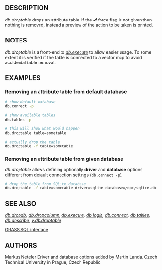 ## DESCRIPTION

*db.droptable* drops an attribute table. If the **-f** force flag is not
given then nothing is removed, instead a preview of the action to be
taken is printed.

## NOTES

*db.droptable* is a front-end to *[db.execute](db.execute.md)* to allow
easier usage. To some extent it is verified if the table is connected to
a vector map to avoid accidental table removal.

## EXAMPLES

### Removing an attribute table from default database

```bash
# show default database
db.connect -p

# show available tables
db.tables -p

# this will show what would happen
db.droptable table=sometable

# actually drop the table
db.droptable -f table=sometable
```

### Removing an attribute table from given database

*db.droptable* allows defining optionally **driver** and **database**
options different from default connection settings (`db.connect -p`).

```bash
# drop the table from SQLite database
db.droptable -f table=sometable driver=sqlite database=/opt/sqlite.db
```

## SEE ALSO

*[db.dropdb](db.dropdb.md), [db.dropcolumn](db.dropcolumn.md),
[db.execute](db.execute.md), [db.login](db.login.md),
[db.connect](db.connect.md), [db.tables](db.tables.md),
[db.describe](db.describe.md), [v.db.droptable](v.db.droptable.md),*

[GRASS SQL interface](sql.md)

## AUTHORS

Markus Neteler
Driver and database options added by Martin Landa, Czech Technical
University in Prague, Czech Republic
